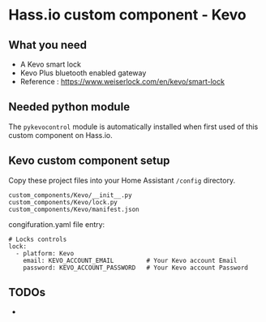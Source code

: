 # Hass.io custom component - Kevo

## What you need

- A Kevo smart lock
- Kevo Plus bluetooth enabled gateway
- Reference : https://www.weiserlock.com/en/kevo/smart-lock

## Needed python module

The ```pykevocontrol``` module is automatically installed when first used of this custom component on Hass.io.

## Kevo custom component setup

Copy these project files into your Home Assistant ```/config``` directory.

```
custom_components/Kevo/__init__.py
custom_components/Kevo/lock.py
custom_components/Kevo/manifest.json
```

congifuration.yaml file entry:
```
# Locks controls
lock:
  - platform: Kevo
    email: KEVO_ACCOUNT_EMAIL         # Your Kevo account Email
    password: KEVO_ACCOUNT_PASSWORD   # Your Kevo account Password
```
     
## TODOs

- 

